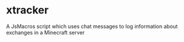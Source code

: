 # xtracker
A JsMacros script which uses chat messages to log information about exchanges in a Minecraft server
